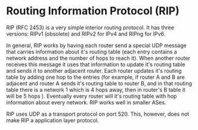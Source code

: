# Routing Information Protocol (RIP)

RIP (RFC 2453) is a very simple interior routing protocol. It has three
versions: RIPv1 (obsolete) and RIPv2 for IPv4 and RIPng for IPv6.

In general, RIP works by having each router send a special UDP message that
carries information about it's routing table (each entry contains a network
address and the number of hops to reach it). When another router receives this
message it uses that information to update it's routing table and sends it to
another adjacent router. Each router updates it's routing table by adding one
hop to the entries (for example, if router A and B are adjacent and router A
sends it's routing table to router B, and in that routing table there is a
network 1 which is 4 hops away, then in router's B table it will be 5 hops ).
Eventually every router will it's routing table with hop information about every
network. RIP works well in smaller ASes.

RIP uses UDP as a transport protocol on port 520. This, however, does not make
RIP a application layer protocol.